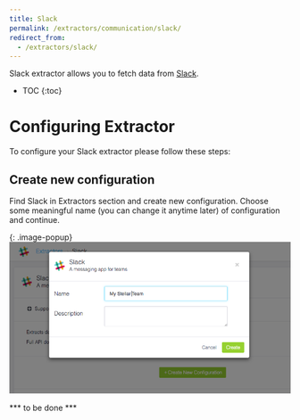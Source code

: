 ```yaml
---
title: Slack
permalink: /extractors/communication/slack/
redirect_from:
  - /extractors/slack/
---
```


Slack extractor allows you to fetch data from [Slack](https://slack.com/).

* TOC
{:toc}

# Configuring Extractor
To configure your Slack extractor please follow these steps:

## Create new configuration

Find Slack in Extractors section and create new configuration.
Choose some meaningful name (you can change it anytime later) of configuration and continue.


{: .image-popup}
![Slack New Configuration](/extractors/communication/slack/01-new-configuration.png)

*** to be done ***